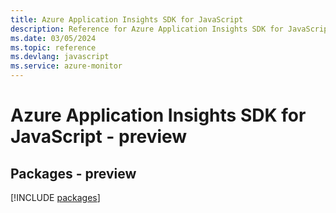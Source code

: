 ```yaml
---
title: Azure Application Insights SDK for JavaScript
description: Reference for Azure Application Insights SDK for JavaScript
ms.date: 03/05/2024
ms.topic: reference
ms.devlang: javascript
ms.service: azure-monitor
---
```

# Azure Application Insights SDK for JavaScript - preview
## Packages - preview
[!INCLUDE [packages](application-insights-index.md)]